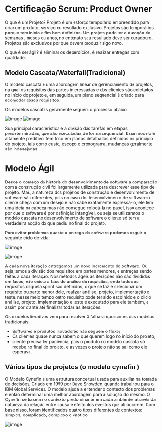 # Certificação Scrum: Product Owner

O que é um Projeto?
Projeto é um esforço temporário empreendido para criar um produto, serviço ou resultado exclusivo.
Projetos são temporários porque tem inicio e fim bem definidos. Um projeto pode ter a duração de semanas , meses ou anos, no entenato seu resultado deve ser duradouro.
Projetos são exclusivos por que devem produzir algo novo.


O que é ser ágil? é eliminar os deperdícios. é realizar entregas com qualidade.

## Modelo Cascata/Waterfall(Tradicional)

O modelo cascata é uma abordagem linear de gerenciamento de projetos, na qual os requisitos das partes interessadas e dos clientes são coletados no início do projeto e, em seguida, um plano sequencial é criado para acomodar esses requisitos.

Os modelos cascatas geralmente seguem o processo abaixo

![image](https://user-images.githubusercontent.com/52088444/216328035-e113659f-611f-4334-a218-a7127e04ac7b.png)
![image](https://user-images.githubusercontent.com/52088444/216328173-2b6fe298-3916-491a-89e9-6ae1f3a5516f.png)

Sua principal característica é a divisão das tarefas em etapas predeterminadas, que são executadas de forma sequencial.
Esse modelo é altamente preditivo, tem foco em planos detalhados definidos no princípio do projeto, tais como custo, escopo e cronograma, mudanças geralmente são indesejadas.


# Modelo Ágil

Desde o começo da história do desenvolvimento de software a comparação com a construção civil foi largamente utilizada para descrever esse tipo de projeto. 
Mas, a natureza dos projetos de construção e desenvolvimento de software são diferentes, pois no caso do desenvolvimento de software o cliente chega com um desejo e não sabe exatamente expressá-lo, ele tem uma ideia na cabeça mas não consegue colocá-la no papel, isso acontece por que o software é por definição intangível, ou seja se utilizarmos o modelo cascata no desenvolvimento de software o cliente só tem a verdadeira noção do que pediu no final do projeto. 

Para evitar problemas quanto a entrega do software podemos seguir o seguinte ciclo de vida.

![image](https://user-images.githubusercontent.com/52088444/216332454-98aa9ef2-e974-43ca-b5ef-2b54cea60138.png)

![image](https://user-images.githubusercontent.com/52088444/216335532-f3b1af79-8890-41fe-81d0-ed7458ba258e.png)

A cada nova iteração entregamos um novo incremento de software.
Ou seja,temos a divisão dos requisitos em partes menores, e entregas sendo feitas a cada iteração. Nos métodos ágeis as iterações não são divididas em fases, não existe a fase de análise de requisitos, onde todos os requisitos daquela sprint são definidos, o que se faz é selecionar um requisito ou parte menor dele, realizar análise, projeto, implementação e teste, nesse meio tempo outro requisito pode ter sido escolhido e o cliclo análise, projeto, implementação e teste é executado para ele também, e assim por diante até finalizar todas as iterações.

Os modelos iterativos vem para resolver 3 falhas importantes dos modelos tradicionais:

- Softwares e produtos inovadores não seguem o fluxo;
- Os clientes quase nunca sabem o que querem logo no início do projeto;
- cliente precisa ter paciência, pois o produto no modelo cascata só recebe no final do projeto, e as vezes o projeto não se sai como ele esperava.

## Vários tipos de projetos (o modelo cynefin )

O Modelo Cynefin é uma estrutura conceitual usada para auxiliar na tomada de decisões. Criado em 1999 por Dave Snowden, quando trabalhou para o IBM Global Services. O modelo ajuda a entender o contexto dos problemas e então determinar uma melhor abordagem para a solução do mesmo. O Cynefin se baseia no contexto predominante em cada ambiente, através da natureza da relação entre causa e efeito dos eventos que ali ocorrem. Com base nisso, foram identificados quatro tipos diferentes de contextos: simples, complicado, complexo e caótico.

![image](https://user-images.githubusercontent.com/52088444/216338952-0959f19a-7fc1-4288-a2de-fc008397ece9.png)



